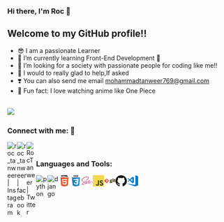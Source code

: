 ### Hi there, I'm Roc 👋

## Welcome to my GitHub profile!!


- 😎 I am a passionate Learner  
- 🤔 I’m currently learning Front-End Development 🤣
- 🤖 I’m looking for a society with passionate people for coding like me!!
- 🤗 I would to really glad to help,If asked
- ❣️ You can also send me email mohammadtanweer769@gmail.com
- 👾 Fun fact: I love watching anime like One Piece 

<br/>

<img src="https://github-readme-stats.vercel.app/api?username=RocTanweer&show_icons=true&title_color=05acff&icon_color=05acff&text_color=242624&bg_color=bce4f7">



### Connect with me: 🙂

[<img align="left" alt="roc_tanweer | Instagram" width="22px" src="https://cdn.jsdelivr.net/npm/simple-icons@v3/icons/instagram.svg" />][instagram]
[<img align="left" alt="roc_tanweer | facebook" width="22px" src="https://cdn1.iconfinder.com/data/icons/social-media-circle-7/512/Circled_Facebook_svg-256.png" />][fb]
[<img align="left" alt="RocTanweer | Twitter" width="22px" src="https://cdn.jsdelivr.net/npm/simple-icons@v3/icons/twitter.svg" />][twitter]
<!-- [<img align="left" alt="codeSTACKr.com" width="22px" src="https://raw.githubusercontent.com/iconic/open-iconic/master/svg/globe.svg" />][website]
[<img align="left" alt="codeSTACKr | YouTube" width="22px" src="https://cdn.jsdelivr.net/npm/simple-icons@v3/icons/youtube.svg" />][youtube] -->
<!-- [<img align="left" alt="codeSTACKr | LinkedIn" width="22px" src="https://cdn.jsdelivr.net/npm/simple-icons@v3/icons/linkedin.svg" />][linkedin] -->

<br />

### Languages and Tools:

[<img align="left" alt="python" width="26px" src="https://cdn2.iconfinder.com/data/icons/well-known-1/1024/Python-256.png" />][python]
[<img align="left" alt="django" width="26px" src="https://cdn.iconscout.com/icon/free/png-512/django-2-282855.png" />][django]
[<img align="left" alt="HTML5" width="26px" src="https://raw.githubusercontent.com/github/explore/80688e429a7d4ef2fca1e82350fe8e3517d3494d/topics/html/html.png" />][HTML5]
[<img align="left" alt="CSS3" width="26px" src="https://raw.githubusercontent.com/github/explore/80688e429a7d4ef2fca1e82350fe8e3517d3494d/topics/css/css.png" />][CSS3]
[<img align="left" alt="Sass" width="26px" src="https://raw.githubusercontent.com/github/explore/80688e429a7d4ef2fca1e82350fe8e3517d3494d/topics/sass/sass.png" />][sass]
[<img align="left" alt="JavaScript" width="26px" src="https://raw.githubusercontent.com/github/explore/80688e429a7d4ef2fca1e82350fe8e3517d3494d/topics/javascript/javascript.png" />][js]
[<img align="left" alt="Git" width="26px" src="https://raw.githubusercontent.com/github/explore/80688e429a7d4ef2fca1e82350fe8e3517d3494d/topics/git/git.png" />][git]
[<img align="left" alt="GitHub" width="26px" src="https://raw.githubusercontent.com/github/explore/78df643247d429f6cc873026c0622819ad797942/topics/github/github.png" />][github]
[<img align="left" alt="Visual Studio Code" width="26px" src="https://raw.githubusercontent.com/github/explore/80688e429a7d4ef2fca1e82350fe8e3517d3494d/topics/visual-studio-code/visual-studio-code.png" />][vscode]
<!-- [<img align="left" alt="React" width="26px" src="https://raw.githubusercontent.com/github/explore/80688e429a7d4ef2fca1e82350fe8e3517d3494d/topics/react/react.png" />][reactplaylist]
[<img align="left" alt="Gatsby" width="26px" src="https://raw.githubusercontent.com/github/explore/e94815998e4e0713912fed477a1f346ec04c3da2/topics/gatsby/gatsby.png" />][webdevplaylist]
[<img align="left" alt="GraphQL" width="26px" src="https://raw.githubusercontent.com/github/explore/80688e429a7d4ef2fca1e82350fe8e3517d3494d/topics/graphql/graphql.png" />][webdevplaylist]
[<img align="left" alt="Node.js" width="26px" src="https://raw.githubusercontent.com/github/explore/80688e429a7d4ef2fca1e82350fe8e3517d3494d/topics/nodejs/nodejs.png" />][webdevplaylist]
[<img align="left" alt="Deno" width="26px" src="https://raw.githubusercontent.com/github/explore/361e2821e2dea67711cde99c9c40ed357061cf27/topics/deno/deno.png" />][webdevplaylist]
[<img align="left" alt="SQL" width="26px" src="https://raw.githubusercontent.com/github/explore/80688e429a7d4ef2fca1e82350fe8e3517d3494d/topics/sql/sql.png" />][webdevplaylist]
[<img align="left" alt="MySQL" width="26px" src="https://raw.githubusercontent.com/github/explore/80688e429a7d4ef2fca1e82350fe8e3517d3494d/topics/mysql/mysql.png" />][webdevplaylist]
[<img align="left" alt="MongoDB" width="26px" src="https://raw.githubusercontent.com/github/explore/80688e429a7d4ef2fca1e82350fe8e3517d3494d/topics/mongodb/mongodb.png" />][webdevplaylist] -->
<!-- [<img align="left" alt="Terminal" width="26px" src="https://raw.githubusercontent.com/github/explore/80688e429a7d4ef2fca1e82350fe8e3517d3494d/topics/terminal/terminal.png" />][webdevplaylist] -->



[twitter]: https://twitter.com/RocTanweer/
[instagram]: https://www.instagram.com/roc_tanweer/
[fb]: https://www.facebook.com/roc.tanweer.5/
[vscode]: https://code.visualstudio.com/download/
[HTML5]: https://en.wikipedia.org/wiki/HTML5/
[CSS3]: https://en.wikipedia.org/wiki/CSS/
[sass]: https://sass-lang.com/
[js]: https://www.javascript.com/
[git]: https://git-scm.com/
[github]: https://github.com/
[python]: https://www.python.org/
[email]: mohammadtanweer769@gmail.com
[django]: https://www.djangoproject.com/
</br>


